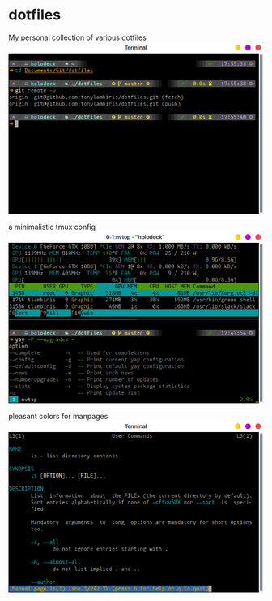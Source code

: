 # dotfiles

My personal collection of various dotfiles
![main](screenshots/Screenshot-20190613175548-654x440.png?raw=true)

a minimalistic tmux config
![tmux](screenshots/Screenshot-20190613174821-654x440.png?raw=true)

pleasant colors for manpages
![manpage](screenshots/Screenshot-20190613174734-654x440.png?raw=true)
